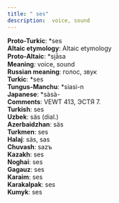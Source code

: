```yaml
---
title: " ses"
description:  voice, sound
---
```


<strong>Proto-Turkic</strong>:  *ses<br>
<strong>Altaic etymology</strong>:  Altaic etymology<br>
<strong> Proto-Altaic</strong>:  *si̯ā̀sa<br>
<strong>Meaning</strong>:  voice, sound<br>
<strong>Russian meaning</strong>:  голос, звук<br>
<strong>Turkic</strong>:  *ses<br>
<strong>Tungus-Manchu</strong>:  *siasi-n<br>
<strong>Japanese</strong>:  *sàsà-<br>
<strong>Comments</strong>:  VEWT 413, ЭСТЯ 7.<br>
<strong>Turkish</strong>:  ses<br>
<strong>Uzbek</strong>:  säs (dial.)<br>
<strong>Azerbaidzhan</strong>:  säs<br>
<strong>Turkmen</strong>:  ses<br>
<strong>Halaj</strong>:  säs, sas<br>
<strong>Chuvash</strong>:  sazъ<br>
<strong>Kazakh</strong>:  ses<br>
<strong>Noghai</strong>:  ses<br>
<strong>Gagauz</strong>:  ses<br>
<strong>Karaim</strong>:  ses<br>
<strong>Karakalpak</strong>:  ses<br>
<strong>Kumyk</strong>:  ses<br>


